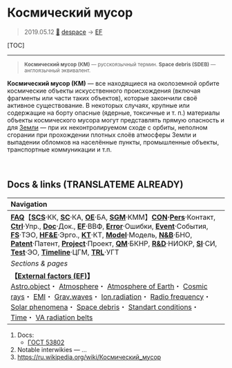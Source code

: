 # Космический мусор
> 2019.05.12 [🚀](../index/index.md) [despace](index.md) → [EF](ef.md)

[TOC]

---

> <small>**Космический мусор (КМ)** — русскоязычный термин. **Space debris (SDEB)** — англоязычный эквивалент.</small>

**Космический мусор (КМ)** — все находящиеся на околоземной орбите космические объекты искусственного происхождения (включая фрагменты или части таких объектов), которые закончили своё активное существование. В некоторых случаях, крупные или содержащие на борту опасные (ядерные, токсичные и т. п.) материалы объекты космического мусора могут представлять прямую опасность и для [Земли](earth.md) — при их неконтролируемом сходе с орбиты, неполном сгорании при прохождении плотных слоёв атмосферы Земли и выпадении обломков на населённые пункты, промышленные объекты, транспортные коммуникации и т.п.



<p style="page-break-after:always"> </p>

## Docs & links (TRANSLATEME ALREADY)
|Navigation|
|:--|
|**[FAQ](faq.md)**【**[SCS](scs.md)**·КК, **[SC](sc.md)**·КА, **[OE](oe.md)**·БА, **[SGM](sgm.md)**·КММ】**[CON](contact.md)·[Pers](person.md)**·Контакт, **[Ctrl](control.md)**·Упр., **[Doc](doc.md)**·Док., **[EF](ef.md)**·ВВФ, **[Error](error.md)**·Ошибки, **[Event](event.md)**·События, **[FS](fs.md)**·ТЭО, **[HF&E](hfe.md)**·Эрго., **[KT](kt.md)**·КТ, **[Model](model.md)**·Модель, **[N&B](nnb.md)**·БНО, **[Patent](патент.md)**·Патент, **[Project](project.md)**·Проект, **[QM](qm.md)**·БКНР, **[R&D](rnd.md)**·НИОКР, **[SI](si.md)**·СИ, **[Test](test.md)**·ЭО, **[Timeline](timeline.md)**·ЦГМ, **[TRL](trl.md)**·УГТ|
|*Sections & pages*|
|**【[External factors (EF)](ef.md)】**<br> [Astro.object](aob.md)・ [Atmosphere](atmosphere.md)・ [Atmosphere of Earth](earth.md)・ [Cosmic rays](cr.md)・ [EMI](emi.md)・ [Grav.waves](gravwave.md)・ [Ion.radiation](ion_rad.md)・ [Radio frequency](rf.md)・ [Solar phenomena](solar_ph.md)・ [Space debris](sdeb.md)・ [Standart conditions](sctp.md)・ [Time](time.md)・ [VA radiation belts](varb.md)|

   1. Docs:
      - [ГОСТ 53802](гост_53802.md)
   1. Notable interwikies — …
   1. <https://ru.wikipedia.org/wiki/Космический_мусор>

